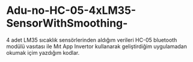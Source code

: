 # Adu-no-HC-05-4xLM35-SensorWithSmoothing-
4 adet LM35 sıcaklık sensörlerinden aldığım verileri HC-05 bluetooth modülü vasıtası ile Mıt App Invertor kullanarak geliştirdiğim uygulamadan okumak içim yazdığım kodlar.
